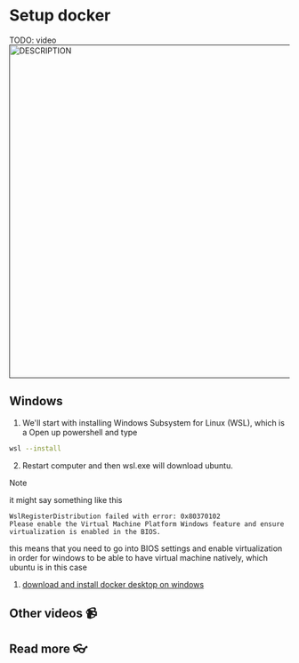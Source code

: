 # Setup docker

TODO: video
<a href="" target="_blank">
<img src="https://github.com/kokchun/assets/blob/main/FOLDER_NAME/.png?raw=true" alt="DESCRIPTION" width="600">
</a>

## Windows

1. We'll start with installing Windows Subsystem for Linux (WSL), which is a Open up powershell and type

```bash
wsl --install
```

2. Restart computer and then wsl.exe will download ubuntu.

> [!NOTE]
> it might say something like this
>
> ```
> WslRegisterDistribution failed with error: 0x80370102
>Please enable the Virtual Machine Platform Windows feature and ensure virtualization is enabled in the BIOS.
> ```
>
> this means that you need to go into BIOS settings and enable virtualization in order for windows to be able to have virtual machine natively, which ubuntu is in this case  

1. [download and install docker desktop on windows](https://docs.docker.com/desktop/setup/install/windows-install/)

## Other videos 📹

## Read more 👓
